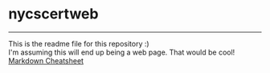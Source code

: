 # nycscertweb
***
This is the readme file for this repository :)  
I'm assuming this will end up being a web page. That would be cool!  
[Markdown Cheatsheet](https://docs.github.com/en/get-started/writing-on-github/getting-started-with-writing-and-formatting-on-github/basic-writing-and-formatting-syntax)
